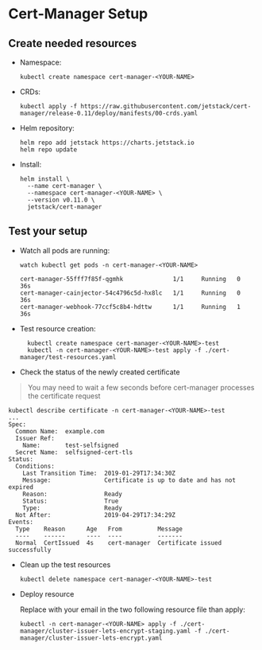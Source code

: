 # Cert-Manager Setup

## Create needed resources

- Namespace:
  
  ```
  kubectl create namespace cert-manager-<YOUR-NAME>
  ```

- CRDs:

  ```
  kubectl apply -f https://raw.githubusercontent.com/jetstack/cert-manager/release-0.11/deploy/manifests/00-crds.yaml
  ```

- Helm repository:

  ```
  helm repo add jetstack https://charts.jetstack.io
  helm repo update
  ```

- Install:

  ```
  helm install \
    --name cert-manager \
    --namespace cert-manager-<YOUR-NAME> \
    --version v0.11.0 \
    jetstack/cert-manager
  ```

## Test your setup

- Watch all pods are running:

  ```
  watch kubectl get pods -n cert-manager-<YOUR-NAME>

  cert-manager-55fff7f85f-qgmhk              1/1     Running   0          36s
  cert-manager-cainjector-54c4796c5d-hx8lc   1/1     Running   0          36s
  cert-manager-webhook-77ccf5c8b4-hdttw      1/1     Running   1          36s

  ```

- Test resource creation:

  ```
    kubectl create namespace cert-manager-<YOUR-NAME>-test
    kubectl -n cert-manager-<YOUR-NAME>-test apply -f ./cert-manager/test-resources.yaml
  ```

- Check the status of the newly created certificate

> You may need to wait a few seconds before cert-manager processes the certificate request

```
kubectl describe certificate -n cert-manager-<YOUR-NAME>-test
...
Spec:
  Common Name:  example.com
  Issuer Ref:
    Name:       test-selfsigned
  Secret Name:  selfsigned-cert-tls
Status:
  Conditions:
    Last Transition Time:  2019-01-29T17:34:30Z
    Message:               Certificate is up to date and has not expired
    Reason:                Ready
    Status:                True
    Type:                  Ready
  Not After:               2019-04-29T17:34:29Z
Events:
  Type    Reason      Age   From          Message
  ----    ------      ----  ----          -------
  Normal  CertIssued  4s    cert-manager  Certificate issued successfully
```

- Clean up the test resources

  ```
  kubectl delete namespace cert-manager-<YOUR-NAME>-test
  ```

- Deploy resource

  Replace with your email in the two following resource file than apply:
  ```
  kubectl -n cert-manager-<YOUR-NAME> apply -f ./cert-manager/cluster-issuer-lets-encrypt-staging.yaml -f ./cert-manager/cluster-issuer-lets-encrypt.yaml
  ```
  